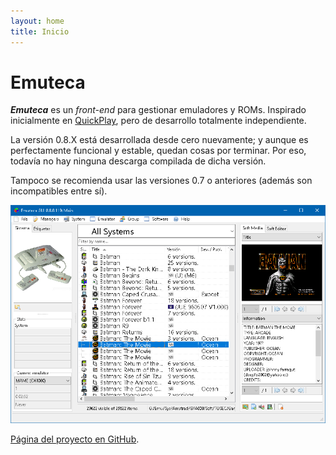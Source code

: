 ```yaml
---
layout: home
title: Inicio
---
```

# Emuteca #

***Emuteca*** es un *front-end* para gestionar emuladores y ROMs. Inspirado inicialmente en [QuickPlay](http://www.quickplayfrontend.com), pero de desarrollo totalmente independiente.

La versión 0.8.X está desarrollada desde cero nuevamente; y aunque es perfectamente funcional y estable, quedan cosas por terminar. Por eso, todavía no hay ninguna descarga compilada de dicha versión.

Tampoco se recomienda usar las versiones 0.7 o anteriores (además son incompatibles entre sí).

![Emuteca GUI 0.8](img/GameManager_0_8_0_119.png)

[Página del proyecto en GitHub](https://github.com/Chixpy/Emuteca).